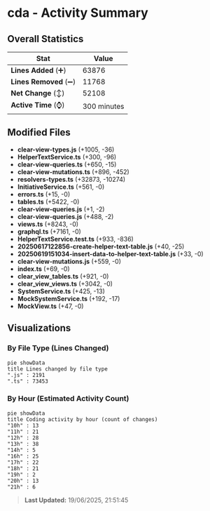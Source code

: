 # cda - Activity Summary 

## Overall Statistics

| Stat                   | Value                                                             |
| ---------------------- | ----------------------------------------------------------------- |
| **Lines Added** (➕)   | 63876                                          |
| **Lines Removed** (➖) | 11768                                        |
| **Net Change** (↕)    | 52108                |
| **Active Time** (⌚)   | 300 minutes |


## Modified Files
- **clear-view-types.js** (+1005, -36)
- **HelperTextService.ts** (+300, -96)
- **clear-view-queries.ts** (+650, -15)
- **clear-view-mutations.ts** (+896, -452)
- **resolvers-types.ts** (+32873, -10274)
- **InitiativeService.ts** (+561, -0)
- **errors.ts** (+15, -0)
- **tables.ts** (+5422, -0)
- **clear-view-queries.js** (+1, -2)
- **clear-view-queries.js** (+488, -2)
- **views.ts** (+8243, -0)
- **graphql.ts** (+7161, -0)
- **HelperTextService.test.ts** (+933, -836)
- **20250617122856-create-helper-text-table.js** (+40, -25)
- **20250619151034-insert-data-to-helper-text-table.js** (+33, -0)
- **clear-view-mutations.js** (+559, -0)
- **index.ts** (+69, -0)
- **clear_view_tables.ts** (+921, -0)
- **clear_view_views.ts** (+3042, -0)
- **SystemService.ts** (+425, -13)
- **MockSystemService.ts** (+192, -17)
- **MockView.ts** (+47, -0)

## Visualizations

### By File Type (Lines Changed)

```mermaid
pie showData
title Lines changed by file type
".js" : 2191
".ts" : 73453
```

### By Hour (Estimated Activity Count)

```mermaid
pie showData
title Coding activity by hour (count of changes)
"10h" : 13
"11h" : 21
"12h" : 28
"13h" : 38
"14h" : 5
"16h" : 25
"17h" : 22
"18h" : 21
"19h" : 2
"20h" : 13
"21h" : 6
```


> **Last Updated:** 19/06/2025, 21:51:45